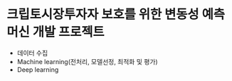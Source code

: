 # 크립토시장투자자 보호를 위한 변동성 예측머신 개발 프로젝트

- 데이터 수집
- Machine learning(전처리, 모델선정, 최적화 및 평가)
- Deep learning
